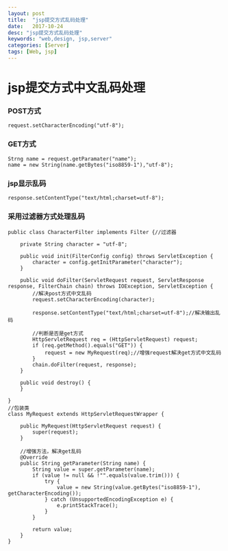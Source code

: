 ```yaml
---
layout: post
title:  "jsp提交方式乱码处理"
date:   2017-10-24
desc: "jsp提交方式乱码处理"
keywords: "web,design, jsp,server"
categories: [Server]
tags: [Web, jsp]
---
```


# jsp提交方式中文乱码处理

### POST方式

	request.setCharacterEncoding("utf-8");

### GET方式

	Strng name = request.getParamater("name");
	name = new String(name.getBytes("iso8859-1"),"utf-8");

### jsp显示乱码

	response.setContentType("text/html;charset=utf-8");

### 采用过滤器方式处理乱码

	public class CharacterFilter implements Filter {//过滤器
	
		private String character = "utf-8"; 

		public void init(FilterConfig config) throws ServletException {
			character = config.getInitParameter("character");
		}

		public void doFilter(ServletRequest request, ServletResponse response, FilterChain chain) throws IOException, ServletException {
			//解决post方式中文乱码
			request.setCharacterEncoding(character);
			
			response.setContentType("text/html;charset=utf-8");//解决输出乱码

			//判断是否是get方式
			HttpServletRequest req = (HttpServletRequest) request;
			if (req.getMethod().equals("GET")) {
				request = new MyRequest(req);//增强request解决get方式中文乱码
			}
			chain.doFilter(request, response);
		}

		public void destroy() {
		}
		
	}
	//包装类
	class MyRequest extends HttpServletRequestWrapper {
	
		public MyRequest(HttpServletRequest request) {
			super(request);
		}
	
		//增强方法，解决get乱码
		@Override
		public String getParameter(String name) {
			String value = super.getParameter(name);
			if (value != null && !"".equals(value.trim())) {
				try {
					value = new String(value.getBytes("iso8859-1"), getCharacterEncoding());
				} catch (UnsupportedEncodingException e) {
					e.printStackTrace();
				}
			}
	
			return value;
		}
	}
	
		